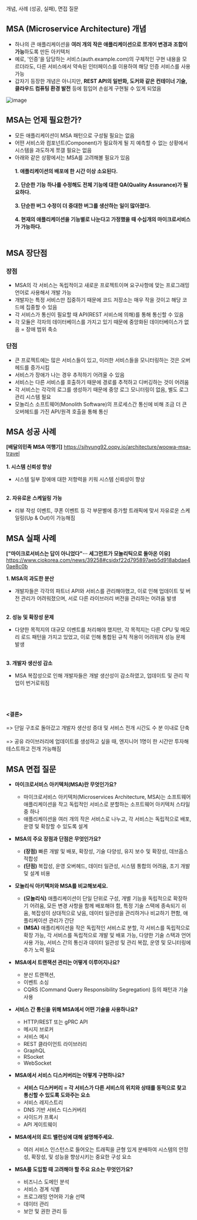개념, 사례 (성공, 실패), 면접 질문

## MSA (Microservice Architecture) 개념 ##
- 하나의 큰 애플리케이션을 **여러 개의 작은 애플리케이션으로 쪼개어 변경과 조합이 가능**하도록 만든 아키텍처
- 예로, '인증'을 담당하는 서비스(auth.example.com)의 구체적인 구현 내용을 모르더라도, 다른 서비스에서 약속된 인터페이스를 이용하여 해당 인증 서비스를 사용 가능
- 갑자기 등장한 개념은 아니지만, **REST API의 일반화, 도커와 같은 컨테이너 기술, 클라우드 컴퓨팅 환경 발전** 등에 힘입어 손쉽게 구현될 수 있게 되었음

![image](https://github.com/xodbs1123/MSA/assets/61976898/f1c4df59-d614-4969-9294-5319d5af6beb)

## MSA는 언제 필요한가? ##
- 모든 애플리케이션이 MSA 패턴으로 구성될 필요는 없음
- 어떤 서비스와 컴포넌트(Component)가 필요하게 될 지 예측할 수 없는 상황에서 시스템을 과도하게 쪼갤 필요는 없음
- 아래와 같은 상황에서는 MSA를 고려해볼 필요가 있음
<br><br>
**1. 애플리케이션의 배포에 한 시간 이상 소요된다.** <br><br>
**2. 단순한 기능 하나를 수정해도 전체 기능에 대한 QA(Quality Assurance)가 필요하다.** <br><br>
**3. 단순한 버그 수정이 더 중대한 버그를 생산하는 일이 많아졌다.** <br><br>
**4. 현재의 애플리케이션을 기능별로 나눈다고 가정했을 때 수십개의 마이크로서비스가 가능하다.** 
<br><br>


## MSA 장단점 ###
### 장점 ###
- MSA의 각 서비스는 독립적이고 새로운 프로젝트이며 요구사항에 맞는 프로그래밍 언어로 사용해서 개발 가능
- 개발자는 특정 서비스만 집중하기 때문에 코드 저장소는 매우 작을 것이고 해당 코드에 집중할 수 있음
- 각 서비스가 통신이 필요할 때 API(REST 서비스에 의해)를 통해 통신할 수 있음
- 각 모듈은 각자의 데이터베이스를 가지고 있기 때문에 중앙화된 데이터베이스가 없음 = 장애 범위 축소

### 단점 ###
- 큰 프로젝트에는 많은 서비스들이 있고, 이러한 서비스들을 모니터링하는 것은 오버헤드를 증가시킴
- 서비스가 장애가 나는 경우 추적하기 어려울 수 있음
- 서비스는 다른 서비스를 호출하기 때문에 경로를 추적하고 디버깅하는 것이 어려움
- 각 서비스는 각각의 로그를 생성하기 때문에 중앙 로그 모니터링이 없음, 별도 로그 관리 시스템 필요
- 모놀리스 소프트웨어(Monolith Software)의 프로세스간 통신에 비해 조금 더 큰 오버헤드를 가진 API/원격 호출을 통해 통신

## MSA 성공 사례 ##
**[배달의민족 MSA 여행기]** 
https://sihyung92.oopy.io/architecture/woowa-msa-travel
<br><br>
**1. 시스템 신뢰성 향상** 
   - 시스템 일부 장에애 대한 저항력을 키워 시스템 신뢰성이 향상
<br><br>

**2. 자유로운 스케일링 가능**
   - 리뷰 작성 이벤트, 쿠폰 이벤트 등 각 부문별에 증가할 트래픽에 맞서 자유로운 스케일링(Up & Out)이 가능해짐

## MSA 실패 사례 ##
**["마이크로서비스는 답이 아니었다"··· 세그먼트가 모놀리틱으로 돌아온 이유]**
https://www.ciokorea.com/news/39258#csidxf22d795897aeb5d918abdae40ae8c0b 

**1. MSA의 과도한 분산** 
   - 개발자들은 각각의 파트너 API와 서비스를 관리해야했고, 이로 인해 업데이트 및 버전 관리가 어려워졌으며, 서로 다른 라이브러리 버전을 관리하는 어려움 발생
<br><br>

**2. 성능 및 확장성 문제** 
   - 다양한 목적지의 대규모 이벤트를 처리해야 했지만, 각 목적지는 다른 CPU 및 메모리 로드 패턴을 가지고 있었고, 이로 인해 통합된 규칙 적용이 어려워져 성능 문제 발생
<br><br>

**3. 개발자 생산성 감소** 
   - MSA 복잡성으로 인해 개발자들은 개발 생산성이 감소하였고, 업데이트 및 관리 작업이 번거로워짐<br><br>

<br><br>
   **<결론>**  <br><br> 
   => 단일 구조로 돌아갔고 개발자 생산성 증대 및 서비스 전개 시간도 수 분 이내로 단축<br><br>
   => 공유 라이브러리에 업데이트를 생성하고 싶을 때, 엔지니어 1명이 한 시간만 투자해 테스트하고 전개 가능해짐

## MSA 면접 질문 ##
- **마이크로서비스 아키텍처(MSA)란 무엇인가요?**
   - 마이크로서비스 아키텍처(Microservices Architecture, MSA)는 소프트웨어 애플리케이션을 작고 독립적인 서비스로 분할하는 소프트웨어 아키텍처 스타일 중 하나 </span>
   - 애플리케이션을 여러 개의 작은 서비스로 나누고, 각 서비스는 독립적으로 배포, 운영 및 확장할 수 있도록 설계

- **MSA의 주요 장점과 단점은 무엇인가요?**
   - **(장점)** 빠른 개발 및 배포, 확장성, 기술 다양성, 유지 보수 및 확장성, 데브옵스 적합성
   - **(단점)** 복잡성, 운영 오버헤드, 데이터 일관성, 시스템 통합의 어려움, 초기 개발 및 설계 비용
     
- **모놀리식 아키텍처와 MSA를 비교해보세요.**
   - **(모놀리식)** 애플리케이션이 단일 단위로 구성, 개별 기능을 독립적으로 확장하기 어려움, 모든 변경 사항을 함께 배포해야 함, 특정 기술 스택에 종속되기 쉬움, 복잡성이 상대적으로 낮음, 데이터 일관성을 관리하거나 비교하기 편함, 애플리케이션 관리가 간단
   - **(MSA)** 애플리케이션을 작은 독립적인 서비스로 분할, 각 서비스를 독립적으로 확장 가능, 각 서비스를 독립적으로 개발 및 배포 가능, 다양한 기술 스택과 언어 사용 가능, 서비스 간의 통신과 데이터 일관성 및 관리 복잡, 운영 및 모니터링에 추가 노력 필요
     
- **MSA에서 트랜잭션 관리는 어떻게 이루어지나요?**
   - 분산 트랜잭션,
   - 이벤트 소싱
   - CQRS (Command Query Responsibility Segregation) 등의 패턴과 기술 사용
   
- **서비스 간 통신을 위해 MSA에서 어떤 기술을 사용하나요?**
   - HTTP/REST 또는 gPRC API
   - 메시지 브로커
   - 서비스 메시
   - REST 클라이언트 라이브러리
   - GraphQL
   - RSocket
   - WebSocket
   
- **MSA에서 서비스 디스커버리는 어떻게 구현하나요?**
   - **서비스 디스커버리 = 각 서비스가 다른 서비스의 위치와 상태를 동적으로 찾고 통신할 수 있도록 도와주는 요소**
   - 서비스 레지스트리
   - DNS 기반 서비스 디스커버리
   - 사이드카 프록시
   - API 게이트웨이
- **MSA에서의 로드 밸런싱에 대해 설명해주세요.**
   - 여러 서비스 인스턴스로 들어오는 트래픽을 균형 있게 분배하여 시스템의 안정성, 확장성, 및 성능을 향상시키는 중요한 구성 요소
     
- **MSA를 도입할 때 고려해야 할 주요 요소는 무엇인가요?**
   - 비즈니스 도메인 분석
   - 서비스 경계 식별
   - 프로그래밍 언어와 기술 선택
   - 데이터 관리
   - 보안 및 권한 관리 등
